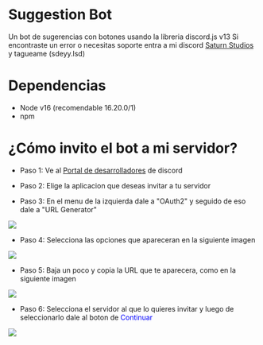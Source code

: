 # Suggestion Bot
Un bot de sugerencias con botones usando la libreria discord.js v13
Si encontraste un error o necesitas soporte entra a mi discord [Saturn Studios](https://discord.gg/BWk7JxxcBg) y tagueame (sdeyy.lsd)

# Dependencias
* Node v16 (recomendable 16.20.0/1)
* npm

# ¿Cómo invito el bot a mi servidor?

* Paso 1: Ve al [Portal de desarrolladores](https://discord.com/developers/applications) de discord

* Paso 2: Elige la aplicacion que deseas invitar a tu servidor

* Paso 3: En el menu de la izquierda dale a "OAuth2" y seguido de eso dale a "URL Generator"
<img src="https://i.imgur.com/xcLZL8F.png">

* Paso 4: Selecciona las opciones que apareceran en la siguiente imagen
<img src="https://i.imgur.com/uNO82e4.png">

* Paso 5: Baja un poco y copia la URL que te aparecera, como en la siguiente imagen
<img src="https://i.imgur.com/FmZ6Zyi.png">

* Paso 6: Selecciona el servidor al que lo quieres invitar y luego de seleccionarlo dale al boton de <span style="color:blue">Continuar</span>
<img src="https://i.imgur.com/QWS0zdu.png">